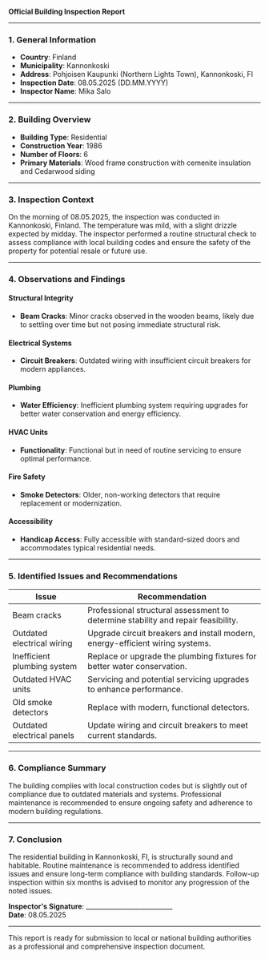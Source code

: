 

**Official Building Inspection Report**

---

### 1. General Information  
- **Country**: Finland  
- **Municipality**: Kannonkoski  
- **Address**: Pohjoisen Kaupunki (Northern Lights Town), Kannonkoski, FI  
- **Inspection Date**: 08.05.2025 (DD.MM.YYYY)  
- **Inspector Name**: Mika Salo  

---

### 2. Building Overview  
- **Building Type**: Residential  
- **Construction Year**: 1986  
- **Number of Floors**: 6  
- **Primary Materials**: Wood frame construction with cemenite insulation and Cedarwood siding  

---

### 3. Inspection Context  
On the morning of 08.05.2025, the inspection was conducted in Kannonkoski, Finland. The temperature was mild, with a slight drizzle expected by midday. The inspector performed a routine structural check to assess compliance with local building codes and ensure the safety of the property for potential resale or future use.

---

### 4. Observations and Findings  

#### Structural Integrity  
- **Beam Cracks**: Minor cracks observed in the wooden beams, likely due to settling over time but not posing immediate structural risk.  

#### Electrical Systems  
- **Circuit Breakers**: Outdated wiring with insufficient circuit breakers for modern appliances.  

#### Plumbing  
- **Water Efficiency**: Inefficient plumbing system requiring upgrades for better water conservation and energy efficiency.  

#### HVAC Units  
- **Functionality**: Functional but in need of routine servicing to ensure optimal performance.  

#### Fire Safety  
- **Smoke Detectors**: Older, non-working detectors that require replacement or modernization.  

#### Accessibility  
- **Handicap Access**: Fully accessible with standard-sized doors and accommodates typical residential needs.  

---

### 5. Identified Issues and Recommendations  

| **Issue**                     | **Recommendation**                                                                 |
|-------------------------------|------------------------------------------------------------------------------------|
| Beam cracks                    | Professional structural assessment to determine stability and repair feasibility. |
| Outdated electrical wiring     | Upgrade circuit breakers and install modern, energy-efficient wiring systems.    |
| Inefficient plumbing system   | Replace or upgrade the plumbing fixtures for better water conservation.           |
| Outdated HVAC units            | Servicing and potential servicing upgrades to enhance performance.              |
| Old smoke detectors             | Replace with modern, functional detectors.                                         |
| Outdated electrical panels     | Update wiring and circuit breakers to meet current standards.                     |

---

### 6. Compliance Summary  
The building complies with local construction codes but is slightly out of compliance due to outdated materials and systems. Professional maintenance is recommended to ensure ongoing safety and adherence to modern building regulations.

---

### 7. Conclusion  
The residential building in Kannonkoski, FI, is structurally sound and habitable. Routine maintenance is recommended to address identified issues and ensure long-term compliance with building standards. Follow-up inspection within six months is advised to monitor any progression of the noted issues.

**Inspector's Signature**: ___________________________  
**Date**: 08.05.2025  

--- 

This report is ready for submission to local or national building authorities as a professional and comprehensive inspection document.